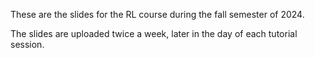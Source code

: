 These are the slides for the RL course during the fall semester of 2024.

The slides are uploaded twice a week, later in the day of each tutorial session.
